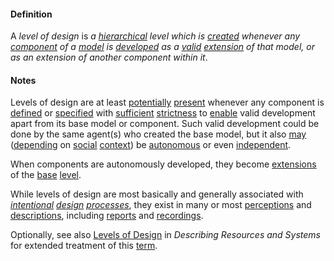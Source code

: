 #### Definition

A *level of design* is *a [hierarchical](https://github.com/gcassel/Modular-Organization-Terminology/blob/master/terms/hierarchy.md) level which is [created](https://github.com/gcassel/Modular-Organization-Terminology/blob/master/terms/create.md) whenever any [component](https://github.com/gcassel/Modular-Organization-Terminology/blob/master/terms/component.md) of a [model](https://github.com/gcassel/Modular-Organization-Terminology/blob/master/terms/model.md) is [developed](https://github.com/gcassel/Modular-Organization-Terminology/blob/master/terms/develop.md) as a [valid](https://github.com/gcassel/Modular-Organization-Terminology/blob/master/terms/valid.md) [extension](https://github.com/gcassel/Modular-Organization-Terminology/blob/master/terms/extend.md) of that model, or as an extension of another component within it*.


#### Notes

Levels of design are at least [potentially](https://github.com/gcassel/Modular-Organization-Terminology/blob/master/terms/potential.md) [present](https://github.com/gcassel/Modular-Organization-Terminology/blob/master/terms/presence.md) whenever any component is [defined](https://github.com/gcassel/Modular-Organization-Terminology/blob/master/terms/define.md) or [specified](https://github.com/gcassel/Modular-Organization-Terminology/blob/master/terms/specification.md) with [sufficient](https://github.com/gcassel/Modular-Organization-Terminology/blob/master/terms/suffice.md) [strictness](https://github.com/gcassel/Modular-Organization-Terminology/blob/master/terms/strict.md) to [enable](https://github.com/gcassel/Modular-Organization-Terminology/blob/master/terms/enable.md) valid development apart from its base model or component.  Such valid development could be done by the same agent(s) who created the base model, but it also [may](https://github.com/gcassel/Modular-Organization-Terminology/blob/master/terms/may.md) ([depending](https://github.com/gcassel/Modular-Organization-Terminology/blob/master/terms/depend.md) on [social](https://github.com/gcassel/Modular-Organization-Terminology/blob/master/terms/social.md) [context](https://github.com/gcassel/Modular-Organization-Terminology/blob/master/terms/context.md)) be [autonomous](https://github.com/gcassel/Modular-Organization-Terminology/blob/master/terms/autonomy.md) or even [independent](https://github.com/gcassel/Modular-Organization-Terminology/blob/master/terms/independent.md).

When components are autonomously developed, they become [extensions](https://github.com/gcassel/Modular-Organization-Terminology/blob/master/terms/extend.md) of the [base](https://github.com/gcassel/Modular-Organization-Terminology/blob/master/terms/base.md) [level](https://github.com/gcassel/Modular-Organization-Terminology/blob/master/terms/level.md).

While levels of design are most basically and generally associated with *[intentional](https://github.com/gcassel/Modular-Organizing-Terminology/blob/master/terms/intend.md) [design](https://github.com/gcassel/Modular-Organization-Terminology/blob/master/terms/design.md) [processes](https://github.com/gcassel/Modular-Organizing-Terminology/blob/master/terms/process.md)*, they exist in many or most [perceptions](https://github.com/gcassel/Modular-Organizing-Terminology/blob/master/terms/perceive.md) and [descriptions](https://github.com/gcassel/Modular-Organization-Terminology/blob/master/terms/describe.md), including [reports](https://github.com/gcassel/Modular-Organizing-Terminology/blob/master/terms/report.md) and [recordings](https://github.com/gcassel/Modular-Organization-Terminology/blob/master/terms/record.md).

Optionally, see also [Levels of Design](https://docs.google.com/document/d/1ILVbleFo65PMaF6e4qg6c617BgzLX2bW4r_c3nDhwAU/edit#heading=h.wcvu2te1bb5n) in *Describing Resources and Systems* for extended treatment of this [term](https://github.com/gcassel/Modular-Organization-Terminology/blob/master/terms/term.md).
